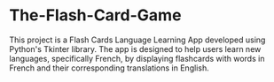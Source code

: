 # The-Flash-Card-Game
This project is a Flash Cards Language Learning App developed using Python's Tkinter library. The app is designed to help users learn new languages, specifically French, by displaying flashcards with words in French and their corresponding translations in English. 
